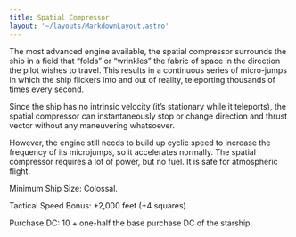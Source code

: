```yaml
---
title: Spatial Compressor
layout: '~/layouts/MarkdownLayout.astro'
---
```

The most advanced engine available, the spatial compressor surrounds the ship
in a field that “folds” or “wrinkles” the fabric of space in the direction the
pilot wishes to travel. This results in a continuous series of micro-jumps in
which the ship flickers into and out of reality, teleporting thousands of
times every second.

Since the ship has no intrinsic velocity (it’s stationary while it teleports),
the spatial compressor can instantaneously stop or change direction and thrust
vector without any maneuvering whatsoever.

However, the engine still needs to build up cyclic speed to increase the
frequency of its microjumps, so it accelerates normally. The spatial
compressor requires a lot of power, but no fuel. It is safe for atmospheric
flight.

Minimum Ship Size: Colossal.

Tactical Speed Bonus: +2,000 feet (+4 squares).

Purchase DC: 10 + one-half the base purchase DC of the starship.


